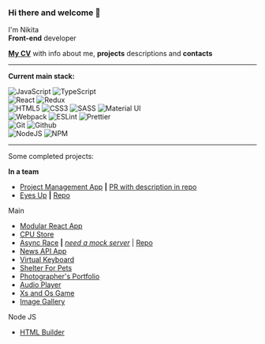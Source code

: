 ### Hi there and welcome 👋
I'm Nikita  
**Front-end** developer

[**My CV**](https://rewired25.github.io/rsschool-cv/) with info about me, **projects** descriptions and **contacts**

---

**Сurrent main stack:**

![JavaScript](https://img.shields.io/badge/JavaScript-black?logo=javascript&style=for-the-badge)
![TypeScript](https://img.shields.io/badge/TypeScript-blue?logo=TypeScript&logoColor=white&style=for-the-badge)  
![React](https://img.shields.io/badge/React-282c34?logo=react&style=for-the-badge)
![Redux](https://img.shields.io/badge/Redux-764abc?logo=redux&style=for-the-badge)  
![HTML5](https://img.shields.io/badge/HTML5-e54c21?logo=html5&logoColor=white&style=for-the-badge)
![CSS3](https://img.shields.io/badge/CSS3-214ce5?logo=css3&logoColor=white&style=for-the-badge)
![SASS](https://img.shields.io/badge/SASS-cf649a?logo=sass&logoColor=white&style=for-the-badge)
![Material UI](https://img.shields.io/badge/Material%20UI-0071e3?logo=mui&logoColor=white&style=for-the-badge)  
![Webpack](https://img.shields.io/badge/Webpack-2b3a42?logo=webpack&style=for-the-badge)
![ESLint](https://img.shields.io/badge/Eslint-4b32c3?logo=eslint&logoColor=white&style=for-the-badge)
![Prettier](https://img.shields.io/badge/Prettier-1a2b34?logo=prettier&style=for-the-badge)  
![Git](https://img.shields.io/badge/Git-f0f0e8?logo=git&style=for-the-badge)
![Github](https://img.shields.io/badge/Github-24292f?logo=github&style=for-the-badge)  
![NodeJS](https://img.shields.io/badge/Node.js-5dae47?logo=node.js&logoColor=white&style=for-the-badge)
![NPM](https://img.shields.io/badge/NPM-c53231?logo=npm&logoColor=white&style=for-the-badge)

---

Some completed projects:

**In a team**  
* [Project Management App](https://project-kanban.netlify.app/) **|** [PR with description in repo](https://github.com/Verbena336/project-management-app/pull/44)
* [Eyes Up](https://eyesup.netlify.app) **|** [Repo](https://github.com/oxanacode/Eyes-up/tree/develop)

Main
* [Modular React App](https://react-tasks-rss.netlify.app/)
* [CPU Store](https://rewired25.github.io/RSS-main-stages/online-store/)
* [Async Race](https://rewired25.github.io/RSS-main-stages/async-race/) **|** [_need a mock server_](https://github.com/mikhama/async-race-api) | [Repo](https://github.com/ReWired25/RSS-main-stages/tree/async-race)
* [News API App](https://rewired25.github.io/RSS-main-stages/migration-newip-to-ts/)
* [Virtual Keyboard](https://rewired25.github.io/virtual-keyboard/)
* [Shelter For Pets](https://rewired25.github.io/RSS-main-stages/shelter/pages/main/)
* [Photographer's Portfolio](https://rewired25.github.io/RSS-prestage/portfolio/)
* [Audio Player](https://rewired25.github.io/RSS-prestage/js30-audio-player/)
* [Xs and Os Game](https://rewired25.github.io/RSS-prestage/tic-tac-toe/)
* [Image Gallery](https://rewired25.github.io/RSS-prestage/image-gallery/)

Node JS
* [HTML Builder](https://github.com/ReWired25/HTML-builder)

<!--
**ReWired25/ReWired25** is a ✨ _special_ ✨ repository because its `README.md` (this file) appears on your GitHub profile.

Here are some ideas to get you started:

- 🔭 I’m currently working on ...
- 🌱 I’m currently learning ...
- 👯 I’m looking to collaborate on ...
- 🤔 I’m looking for help with ...
- 💬 Ask me about ...
- 📫 How to reach me: ...
- 😄 Pronouns: ...
- ⚡ Fun fact: ...
-->
